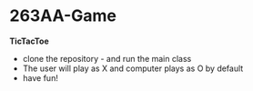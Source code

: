 # 263AA-Game

**TicTacToe**
- clone the repository - and run the main class 
- The user will play as X and computer plays as O by default 
- have fun!
